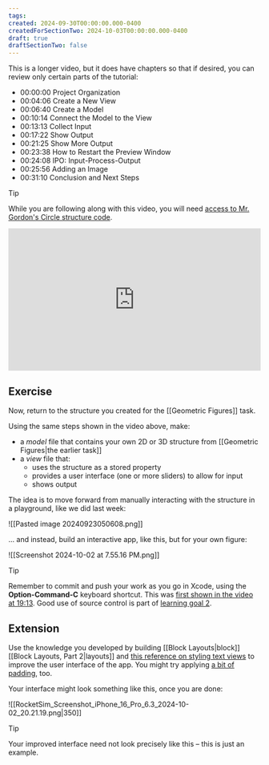 ```yaml
---
tags:
created: 2024-09-30T00:00:00.000-0400
createdForSectionTwo: 2024-10-03T00:00:00.000-0400
draft: true
draftSectionTwo: false
---
```


This is a longer video, but it does have chapters so that if desired, you can review only certain parts of the tutorial:

- 00:00:00 Project Organization
- 00:04:06 Create a New View
- 00:06:40 Create a Model
- 00:10:14 Connect the Model to the View
- 00:13:13 Collect Input
- 00:17:22 Show Output
- 00:21:25 Show More Output
- 00:23:38 How to Restart the Preview Window
- 00:24:08 IPO: Input-Process-Output
- 00:25:56 Adding an Image
- 00:31:10 Conclusion and Next Steps

> [!TIP]
> 
> While you are following along with this video, you will need [access to Mr. Gordon's Circle structure code](https://gist.githubusercontent.com/lcs-rgordon/a19ce9f06b06a1365731f090cda7d453/raw/1d49a224af5ce3cdce352af13e1b6880054bcf9c/Circle.swift).

<div style="padding:56.25% 0 0 0;position:relative;">
	<iframe src="https://player.vimeo.com/video/1015475836?h=8c4ea1d1f2&amp;badge=0&amp;autopause=0&amp;player_id=0&amp;app_id=58479&portrait=0&byline=0&title=0" frameborder="0" allow="autoplay; fullscreen; picture-in-picture; clipboard-write" style="position:absolute;top:0;left:0;width:100%;height:100%;" title="Opening the Teamspace">
	</iframe>
	</div>
<script src="https://player.vimeo.com/api/player.js"></script>

## Exercise

Now, return to the structure you created for the [[Geometric Figures]] task.

Using the same steps shown in the video above, make:

- a *model* file that contains your own 2D or 3D structure from [[Geometric Figures|the earlier task]]
- a *view* file that:
	- uses the structure as a stored property
	- provides a user interface (one or more sliders) to allow for input
	- shows output

The idea is to move forward from manually interacting with the structure in a playground, like we did last week:

![[Pasted image 20240923050608.png]]

... and instead, build an interactive app, like this, but for your own figure:

![[Screenshot 2024-10-02 at 7.55.16 PM.png]]

> [!TIP]
> 
> Remember to commit and push your work as you go in Xcode, using the **Option-Command-C** keyboard shortcut. This was [first shown in the video at 19:13](https://vimeo.com/1015475836/8c4ea1d1f2?share=copy#t=0h19m13s). Good use of source control is part of [learning goal 2](https://ics3u-s2-2024-25.russellgordon.ca/Learning-Goals#2).

## Extension

Use the knowledge you developed by building [[Block Layouts|block]] [[Block Layouts, Part 2|layouts]] and [this reference on styling text views](https://sarunw.com/posts/swiftui-text-font/) to improve the user interface of the app. You might try applying [a bit of padding](https://www.hackingwithswift.com/quick-start/swiftui/how-to-control-spacing-around-individual-views-using-padding), too.

Your interface might look something like this, once you are done:

![[RocketSim_Screenshot_iPhone_16_Pro_6.3_2024-10-02_20.21.19.png|350]]

> [!TIP]
> 
> Your improved interface need not look precisely like this – this is just an example.

